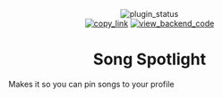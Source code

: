 <!--
    * This file was autogenerated, do not modify it directly
    * https://github.com/nexpid/BunnyPlugins/tree/feat/improve-workspace/scripts/build/modules/readmes.ts
-->

<div align="center">
<img alt="plugin_status" src="https://img.shields.io/badge/plugin_status-finished-a6da95?style=for-the-badge&labelColor=24273a" />
<br/>
<a href="https://bunny.nexpid.xyz/song-spotlight"><img alt="copy_link" src="https://img.shields.io/badge/copy_link-1e2030?style=for-the-badge" /></a>
<a href="https://github.com/nexpid/SongSpotlight"><img alt="view_backend_code" src="https://img.shields.io/badge/view_backend_code-494d64?style=for-the-badge" /></a>
</div>

<h1 align="center">Song Spotlight</h1>

Makes it so you can pin songs to your profile
